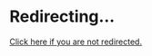 Redirecting…
============

[Click here if you are not redirected.](https://www.twitch.tv/p/en/legal/privacy-notice)